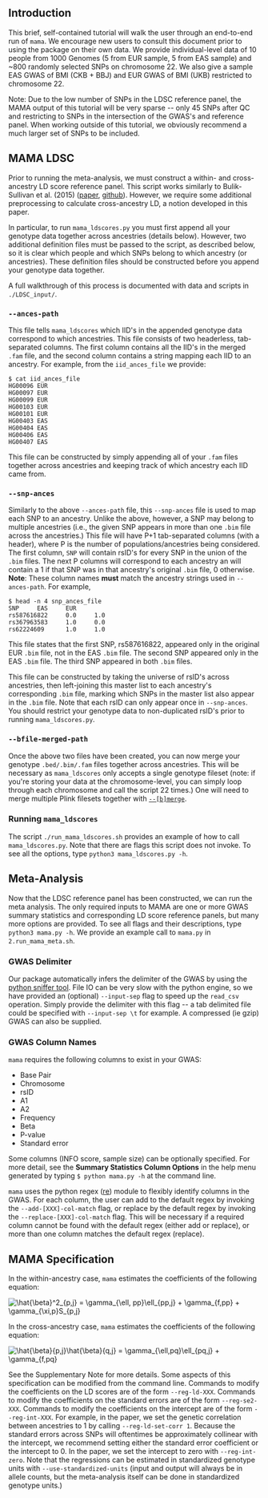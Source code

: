 ## Introduction

This brief, self-contained tutorial will walk the user through an end-to-end run of `mama`. We encourage new users to consult this document prior to using the package on their own data. We provide individual-level data of 10 people from 1000 Genomes (5 from EUR sample, 5 from EAS sample) and ~800 randomly selected
SNPs on chromosome 22. We also give a sample EAS GWAS of BMI (CKB + BBJ) and EUR GWAS of BMI (UKB) restricted to chromosome 22.

Note: Due to the low number of SNPs in the LDSC reference panel, the MAMA output of this tutorial will be very sparse -- only 45 SNPs after QC and restricting
to SNPs in the intersection of the GWAS's and reference panel. When working outside of this tutorial, we obviously recommend a much larger set of SNPs to be included.

## MAMA LDSC

Prior to running the meta-analysis, we must construct a within- and cross-ancestry LD score reference panel. This script works similarly to Bulik-Sullivan et al. (2015)  ([paper](https://www.nature.com/articles/ng.3211), [github](https://github.com/bulik/ldsc)). However, we require some additional preprocessing to calculate cross-ancestry LD, a notion developed in this paper.

In particular, to run `mama_ldscores.py` you must first append all your genotype data together across ancestries (details below). However, two additional definition files must be passed to the script, as described below, so it is clear which people and which SNPs belong to which ancestry (or ancestries). These definition files should be constructed before you append your genotype data together.

A full walkthrough of this process is documented with data and scripts in `./LDSC_input/`.

### `--ances-path`

This file tells `mama_ldscores` which IID's in the appended genotype data correspond to which ancestries. This file consists of two headerless, tab-separated columns. The first column contains all the IID's in the merged `.fam` file, and the second column contains a string mapping each IID to an ancestry. For example, from the `iid_ances_file` we provide:
```
$ cat iid_ances_file
HG00096 EUR
HG00097 EUR
HG00099 EUR
HG00103 EUR
HG00101 EUR
HG00403 EAS
HG00404 EAS
HG00406 EAS
HG00407 EAS
```
This file can be constructed by simply appending all of your `.fam` files together across ancestries and keeping track of which ancestry each IID came from.

### `--snp-ances`

Similarly to the above `--ances-path` file, this `--snp-ances` file is used to map each SNP to an ancestry. Unlike the above, however, a SNP may belong to multiple ancestries (i.e., the given SNP appears in more than one `.bim` file across the ancestries.) This file will have P+1 tab-separated columns (with a header), where P is the number of populations/ancestries being considered. The first column, `SNP` will contain rsID's for every SNP in the union of the `.bim` files. The next P columns will correspond to each ancestry an will contain a 1 if that SNP was in that ancestry's original `.bim` file, 0 otherwise. **Note**: These column names **must** match the ancestry strings used in `--ances-path`. For example,
```
$ head -n 4 snp_ances_file
SNP     EAS     EUR
rs587616822     0.0     1.0
rs367963583     1.0     0.0
rs62224609      1.0     1.0
```
This file states that the first SNP, rs587616822, appeared only in the original EUR `.bim` file, not in the EAS `.bim` file. The second SNP appeared only in the EAS `.bim` file. The third SNP appeared in both `.bim` files.

This file can be constructed by taking the universe of rsID's across ancestries, then left-joining this master list to each ancestry's corresponding `.bim` file, marking which SNPs in the master list also appear in the `.bim` file. Note that each rsID can only appear once in `--snp-ances`. You should restrict your genotype
data to non-duplicated rsID's prior to running `mama_ldscores.py`.

### `--bfile-merged-path`

Once the above two files have been created, you can now merge your genotype `.bed/.bim/.fam` files together across ancestries. This will be necessary as `mama_ldscores` only accepts a single genotype fileset (note: if you're storing your data at the chromosome-level, you can simply loop through each chromosome and call the script 22 times.) One will need to merge multiple Plink filesets together with [`--[b]merge`](https://www.cog-genomics.org/plink/1.9/data#merge).

### Running `mama_ldscores`

The script `./run_mama_ldscores.sh` provides an example of how to call `mama_ldscores.py`. Note that there are flags this script does not invoke. To see all the options, type `python3 mama_ldscores.py -h`.

## Meta-Analysis

Now that the LDSC reference panel has been constructed, we can run the meta analysis. The only required inputs to MAMA are one or more GWAS summary statistics and corresponding LD score reference panels, but many more options are provided. To see all flags and their descriptions, type `python3 mama.py -h`. We provide an example call to `mama.py` in `2.run_mama_meta.sh`.


### GWAS Delimiter

Our package automatically infers the delimiter of the GWAS by using the [python sniffer tool](https://docs.python.org/3/library/csv.html). File IO can be very slow with the python engine, so we have provided an (optional) `--input-sep` flag to speed up the `read_csv` operation. Simply provide the delimiter with this flag --  a tab delimited file could be specified with `--input-sep \t` for example. A compressed (ie gzip) GWAS can also be supplied.

### GWAS Column Names

`mama` requires the following columns to exist in your GWAS:

   * Base Pair
   * Chromosome  
   * rsID
   * A1
   * A2
   * Frequency
   * Beta
   * P-value
   * Standard error

Some columns (INFO score, sample size) can be optionally specified. For more detail, see the **Summary Statistics Column Options** in the help menu generated by typing `$ python mama.py -h` at the command line.

`mama` uses the python regex ([re](https://docs.python.org/3/library/re.html)) module to flexibly identify columns in the GWAS. For each column, the user can add to the default regex by invoking the `--add-[XXX]-col-match` flag, or replace by the default regex by invoking the `--replace-[XXX]-col-match` flag. This will be necessary if a required column cannot be found with the default regex (either add or replace), or more than one column matches the default regex (replace).

## MAMA Specification

In the within-ancestry case, `mama` estimates the coefficients of the following equation:

<img src="https://latex.codecogs.com/svg.image?\hat{\beta}^2_{p,j}&space;=&space;\gamma_{\ell,&space;pp}\ell_{pp,j}&space;&plus;&space;\gamma_{f,pp}&space;&plus;&space;\gamma_{\xi,p}S_{p,j}" title="\hat{\beta}^2_{p,j} = \gamma_{\ell, pp}\ell_{pp,j} + \gamma_{f,pp} + \gamma_{\xi,p}S_{p,j}" />


In the cross-ancestry case, `mama` estimates the coefficients of the following equation:

<img src="https://latex.codecogs.com/svg.image?\hat{\beta}{p,j}\hat{\beta}{q,j}&space;=&space;\gamma_{\ell,pq}\ell_{pq,j}&space;&plus;&space;\gamma_{f,pq}" title="\hat{\beta}{p,j}\hat{\beta}{q,j} = \gamma_{\ell,pq}\ell_{pq,j} + \gamma_{f,pq}" />


See the Supplementary Note for more details. Some aspects of this specification can be modified from the command line. Commands to modify the coefficients on the LD scores are of the form `--reg-ld-XXX`. Commands to modify the coefficients on the standard errors are of the form `--reg-se2-XXX`. Commands to modify the coefficients on the intercept are of the form `--reg-int-XXX`. For example, in the paper, we set the genetic correlation between ancestries to 1 by calling `--reg-ld-set-corr 1`. Because the standard errors across SNPs will oftentimes be approximately collinear with the intercept, we recommend setting either the standard error coefficient or the intercept to 0. In the paper, we set the  intercept to zero with `--reg-int-zero`. Note that the regressions can be estimated in standardized genotype units with `--use-standardized-units` (input and output will always be in allele counts, but the meta-analysis itself can be done in standardized genotype units.)
